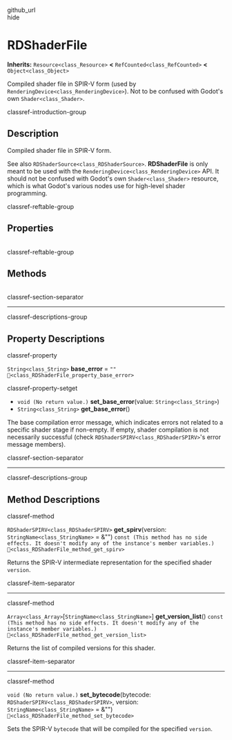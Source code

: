 github\_url  
hide

# RDShaderFile

**Inherits:** `Resource<class_Resource>` **&lt;**
`RefCounted<class_RefCounted>` **&lt;** `Object<class_Object>`

Compiled shader file in SPIR-V form (used by
`RenderingDevice<class_RenderingDevice>`). Not to be confused with
Godot's own `Shader<class_Shader>`.

classref-introduction-group

## Description

Compiled shader file in SPIR-V form.

See also `RDShaderSource<class_RDShaderSource>`. **RDShaderFile** is
only meant to be used with the `RenderingDevice<class_RenderingDevice>`
API. It should not be confused with Godot's own `Shader<class_Shader>`
resource, which is what Godot's various nodes use for high-level shader
programming.

classref-reftable-group

## Properties

<table>
<tbody>
<tr>
</tr>
</tbody>
</table>

classref-reftable-group

## Methods

<table>
<tbody>
<tr>
</tr>
<tr>
</tr>
<tr>
</tr>
</tbody>
</table>

classref-section-separator

------------------------------------------------------------------------

classref-descriptions-group

## Property Descriptions

classref-property

`String<class_String>` **base\_error** = `""`
`🔗<class_RDShaderFile_property_base_error>`

classref-property-setget

-   `void (No return value.)` **set\_base\_error**(value:
    `String<class_String>`)
-   `String<class_String>` **get\_base\_error**()

The base compilation error message, which indicates errors not related
to a specific shader stage if non-empty. If empty, shader compilation is
not necessarily successful (check `RDShaderSPIRV<class_RDShaderSPIRV>`'s
error message members).

classref-section-separator

------------------------------------------------------------------------

classref-descriptions-group

## Method Descriptions

classref-method

`RDShaderSPIRV<class_RDShaderSPIRV>` **get\_spirv**(version:
`StringName<class_StringName>` = &"")
`const (This method has no side effects. It doesn't modify any of the instance's member variables.)`
`🔗<class_RDShaderFile_method_get_spirv>`

Returns the SPIR-V intermediate representation for the specified shader
`version`.

classref-item-separator

------------------------------------------------------------------------

classref-method

`Array<class_Array>`\[`StringName<class_StringName>`\]
**get\_version\_list**()
`const (This method has no side effects. It doesn't modify any of the instance's member variables.)`
`🔗<class_RDShaderFile_method_get_version_list>`

Returns the list of compiled versions for this shader.

classref-item-separator

------------------------------------------------------------------------

classref-method

`void (No return value.)` **set\_bytecode**(bytecode:
`RDShaderSPIRV<class_RDShaderSPIRV>`, version:
`StringName<class_StringName>` = &"")
`🔗<class_RDShaderFile_method_set_bytecode>`

Sets the SPIR-V `bytecode` that will be compiled for the specified
`version`.

